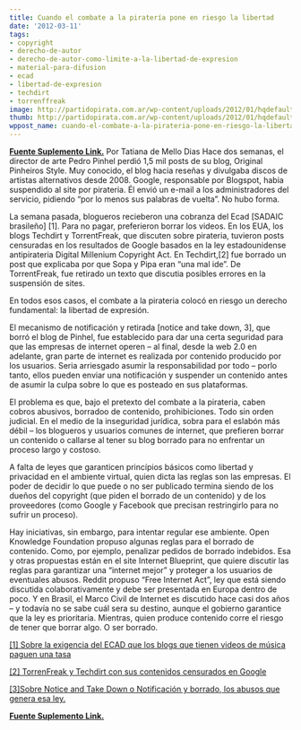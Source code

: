 ```yaml
---
title: Cuando el combate a la piratería pone en riesgo la libertad
date: '2012-03-11'
tags:
- copyright
- derecho-de-autor
- derecho-de-autor-como-limite-a-la-libertad-de-expresion
- material-para-difusion
- ecad
- libertad-de-expresion
- techdirt
- torrenffreak
image: http://partidopirata.com.ar/wp-content/uploads/2012/01/hqdefault.jpg
thumb: http://partidopirata.com.ar/wp-content/uploads/2012/01/hqdefault-150x150.jpg
wppost_name: cuando-el-combate-a-la-pirateria-pone-en-riesgo-la-libertad
---
```


<strong><a href="http://blogs.estadao.com.br/tatiana-dias/quando-o-combate-a-pirataria-coloca-em-risco-a-liberdade/" target="_blank">Fuente Suplemento Link.</a></strong>
Por Tatiana de Mello Dias
Hace dos semanas, el director de arte Pedro Pinhel perdió 1,5 mil posts de su blog, Original Pinheiros Style. Muy conocido, el blog hacia reseñas y divulgaba discos de artistas alternativos desde 2008. Google, responsable por Blogspot, habia suspendido al site por pirateria. Él envió un e-mail a los administradores del servicio, pidiendo “por lo menos sus palabras de vuelta”. No hubo forma.

La semana pasada, blogueros recieberon una cobranza del Ecad [SADAIC brasileño] [1]. Para no pagar, preferieron borrar los videos. En los EUA, los blogs Techdirt y TorrentFreak, que discuten sobre pirateria, tuvieron posts censuradas en los resultados de Google basados en la ley estadounidense antipirateria Digital Millenium Copyright Act. En Techdirt,[2] fue borrado un post que explicaba por que Sopa y Pipa eran “una mal ide”. De TorrentFreak, fue retirado un texto que discutia posibles errores en la suspensión de sites.

En todos esos casos, el combate a la pirateria colocó en riesgo un derecho fundamental: la libertad de expresión.

El mecanismo de notificación y retirada [notice and take down, 3], que borró el blog de Pinhel, fue establecido para dar una certa seguridad para que las empresas de internet operen – al final, desde la web 2.0 en adelante, gran parte de internet es realizada por contenido producido por los usuarios. Seria arriesgado asumir la responsabilidad por todo – porlo tanto, ellos pueden enviar una notificación y suspender un contenido antes de asumir la culpa sobre lo que es posteado en sus plataformas.

El problema es que, bajo el pretexto del combate a la pirateria, caben cobros abusivos, borradoo de contenido, prohibiciones. Todo sin orden judicial. En el medio de la inseguridad jurídica, sobra para el eslabón más débil – los blogueros y usuarios comunes de internet, que prefieren borrar un contenido o callarse al tener su blog borrado para no enfrentar un proceso largo y costoso.

A falta de leyes que garanticen princípios básicos como libertad y privacidad en el ambiente virtual, quien dicta las reglas son las empresas. El poder de decidir lo que puede o no ser publicado termina siendo de los dueños del copyright (que piden el borrado de un contenido) y de los proveedores (como Google y Facebook que precisan restringirlo para no sufrir un proceso).

Hay iniciativas, sin embargo, para intentar regular ese ambiente. Open Knowledge Foundation propuso algunas reglas para el borrado de contenido. Como, por ejemplo, penalizar pedidos de borrado indebidos. Esa y otras propuestas están en el site Internet Blueprint, que quiere discutir las reglas para garantizar una “internet mejor” y proteger a los usuarios de eventuales abusos. Reddit propuso “Free Internet Act”, ley que está siendo discutida colaborativamente y debe ser presentada en Europa dentro de poco. Y en Brasil, el Marco Civil de Internet es discutido hace casi dos años – y todavía no se sabe cuál sera su destino, aunque el gobierno garantice que la ley es prioritaria. Mientras, quien produce contenido corre el riesgo de tener que borrar algo. O ser borrado.

<a href="http://partidopirata.com.ar/3458/brasil-tasa-para-colocar-videos-con-musica-en-blogs-google-condena-al-ecad-y-pide-el-fin-de-cobros">[1] Sobre la exigencia del ECAD que los blogs que tienen videos de música paguen una tasa</a>

<a href="http://partidopirata.com.ar/3320/sites-que-cuestionan-el-argumento-oficial-sobre-pirateria-son-censurados">[2] TorrenFreak y Techdirt con sus contenidos censurados en Google</a>

<a href="http://partidopirata.com.ar/3375/la-dmca-horrores-de-una-herramienta-de-censura-amplia-y-automatizada">[3]Sobre Notice and Take Down o Notificación y borrado, los abusos que genera esa ley.</a>

<strong><a href="http://blogs.estadao.com.br/tatiana-dias/quando-o-combate-a-pirataria-coloca-em-risco-a-liberdade/" target="_blank">Fuente Suplemento Link.</a></strong>
